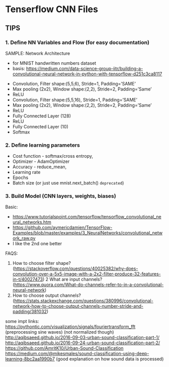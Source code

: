 # Tenserflow CNN Files
## TIPS

### 1. Define NN Variables and Flow (for easy documentation)

SAMPLE: Network Architecture 
- for MNIST handwritten numbers dataset
- basis: https://medium.com/data-science-group-iitr/building-a-convolutional-neural-network-in-python-with-tensorflow-d251c3ca8117

* Convolution, Filter shape:(5,5,6), Stride=1, Padding=’SAME’
* Max pooling (2x2), Window shape:(2,2), Stride=2, Padding=’Same’
* ReLU
* Convolution, Filter shape:(5,5,16), Stride=1, Padding=’SAME’
* Max pooling (2x2), Window shape:(2,2), Stride=2, Padding=’Same’
* ReLU
* Fully Connected Layer (128)
* ReLU
* Fully Connected Layer (10)
* Softmax


### 2. Define learning parameters
* Cost function - softmax/cross entropy, 
* Optimizer - AdamOptimizer
* Accuracy - reduce_mean,
* Learning rate
* Epochs
* Batch size (or just use mnist.next_batch() `deprecated`)


### 3. Build Model (CNN layers, weights, biases)

Basic:
- https://www.tutorialspoint.com/tensorflow/tensorflow_convolutional_neural_networks.htm
- https://github.com/aymericdamien/TensorFlow-Examples/blob/master/examples/3_NeuralNetworks/convolutional_network_raw.py
- I like the 2nd one better





FAQS:

1.  How to choose filter shape? (https://stackoverflow.com/questions/40025382/why-does-convolution-over-a-5x5-image-with-a-2x2-filter-produce-32-features-in-t/40027473)
2   What are input channels? (https://www.quora.com/What-do-channels-refer-to-in-a-convolutional-neural-network)
3.  How to choose output channels? (https://stats.stackexchange.com/questions/380996/convolutional-network-how-to-choose-output-channels-number-stride-and-padding/381032)

some impt links:
https://pythontic.com/visualization/signals/fouriertransform_fft (preprocessing sine waves) (not normalized though)
http://aqibsaeed.github.io/2016-09-03-urban-sound-classification-part-1/
http://aqibsaeed.github.io/2016-09-24-urban-sound-classification-part-2/
https://github.com/AmritK10/Urban-Sound-Classification
https://medium.com/@mikesmales/sound-classification-using-deep-learning-8bc2aa1990b7 (good explanation on how sound data is processed)
